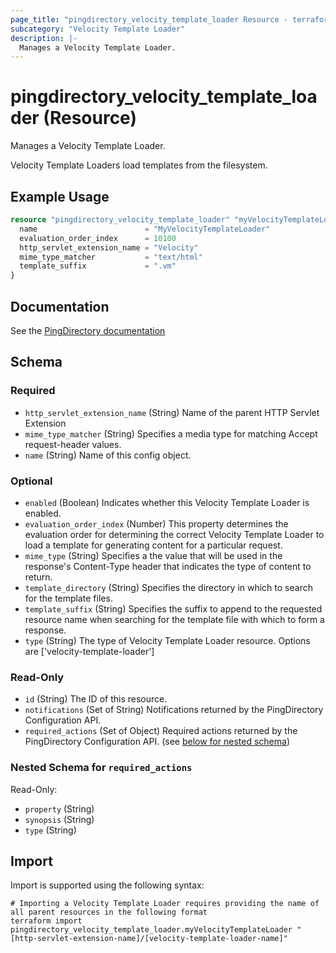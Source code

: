 ```yaml
---
page_title: "pingdirectory_velocity_template_loader Resource - terraform-provider-pingdirectory"
subcategory: "Velocity Template Loader"
description: |-
  Manages a Velocity Template Loader.
---
```


# pingdirectory_velocity_template_loader (Resource)

Manages a Velocity Template Loader.

Velocity Template Loaders load templates from the filesystem.

## Example Usage

```terraform
resource "pingdirectory_velocity_template_loader" "myVelocityTemplateLoader" {
  name                        = "MyVelocityTemplateLoader"
  evaluation_order_index      = 10100
  http_servlet_extension_name = "Velocity"
  mime_type_matcher           = "text/html"
  template_suffix             = ".vm"
}
```

## Documentation
See the [PingDirectory documentation](https://docs.pingidentity.com/r/en-us/pingdirectory-93/pd_met_support_mult_content_types)

<!-- schema generated by tfplugindocs -->
## Schema

### Required

- `http_servlet_extension_name` (String) Name of the parent HTTP Servlet Extension
- `mime_type_matcher` (String) Specifies a media type for matching Accept request-header values.
- `name` (String) Name of this config object.

### Optional

- `enabled` (Boolean) Indicates whether this Velocity Template Loader is enabled.
- `evaluation_order_index` (Number) This property determines the evaluation order for determining the correct Velocity Template Loader to load a template for generating content for a particular request.
- `mime_type` (String) Specifies a the value that will be used in the response's Content-Type header that indicates the type of content to return.
- `template_directory` (String) Specifies the directory in which to search for the template files.
- `template_suffix` (String) Specifies the suffix to append to the requested resource name when searching for the template file with which to form a response.
- `type` (String) The type of Velocity Template Loader resource. Options are ['velocity-template-loader']

### Read-Only

- `id` (String) The ID of this resource.
- `notifications` (Set of String) Notifications returned by the PingDirectory Configuration API.
- `required_actions` (Set of Object) Required actions returned by the PingDirectory Configuration API. (see [below for nested schema](#nestedatt--required_actions))

<a id="nestedatt--required_actions"></a>
### Nested Schema for `required_actions`

Read-Only:

- `property` (String)
- `synopsis` (String)
- `type` (String)

## Import

Import is supported using the following syntax:

```shell
# Importing a Velocity Template Loader requires providing the name of all parent resources in the following format
terraform import pingdirectory_velocity_template_loader.myVelocityTemplateLoader "[http-servlet-extension-name]/[velocity-template-loader-name]"
```

